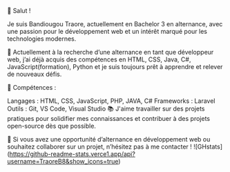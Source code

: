 👋 Salut !



 Je suis Bandiougou Traore, actuellement en Bachelor 3 en alternance, avec une passion pour le développement web et un intérêt marqué pour les technologies modernes.

🌱 Actuellement à la recherche d’une alternance en tant que développeur web, j’ai déjà acquis des compétences en HTML, CSS, Java, C#, JavaScript(formation), Python et je suis toujours prêt à apprendre et relever de nouveaux défis.

🚀 Compétences :

Langages : HTML, CSS, JavaScript, PHP, JAVA, C#
Frameworks : Laravel
Outils : Git, VS Code, Visual Studio
📚 J'aime travailler sur des projets pratiques pour solidifier mes connaissances et contribuer à des projets open-source dès que possible.

💌 Si vous avez une opportunité d’alternance en développement web ou souhaitez collaborer sur un projet, n’hésitez pas à me contacter !
![GHstats] (https://github-readme-stats.verce1.app/api?username=TraoreB8&show_icons=true)
